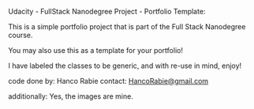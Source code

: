 Udacity - FullStack Nanodegree Project - Portfolio Template:

This is a simple portfolio project that is part of the Full Stack Nanodegree course.

You may also use this as a template for your portfolio!

I have labeled the classes to be generic, and with re-use in mind, enjoy!

code done by: Hanco Rabie
contact: HancoRabie@gmail.com

additionally: Yes, the images are mine.
